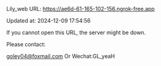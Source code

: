 Lily_web URL: https://ae6d-61-165-102-156.ngrok-free.app

Updated at: 2024-12-09 17:54:56

If you cannot open this URL, the server might be down.

Please contact: 

goley04@foxmail.com Or Wechat:GL_yeaH